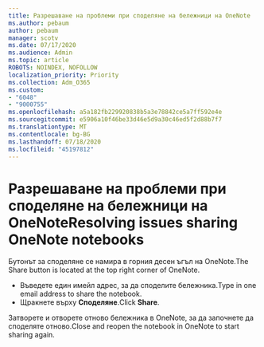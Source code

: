 ```yaml
---
title: Разрешаване на проблеми при споделяне на бележници на OneNote
ms.author: pebaum
author: pebaum
manager: scotv
ms.date: 07/17/2020
ms.audience: Admin
ms.topic: article
ROBOTS: NOINDEX, NOFOLLOW
localization_priority: Priority
ms.collection: Adm_O365
ms.custom:
- "6048"
- "9000755"
ms.openlocfilehash: a5a182fb229920838b5a3e78842ce5a7ff592e4e
ms.sourcegitcommit: e5906a10f46be33d46e5d9a30c46ed5f2d88b7f7
ms.translationtype: MT
ms.contentlocale: bg-BG
ms.lasthandoff: 07/18/2020
ms.locfileid: "45197812"
---
```

# <a name="resolving-issues-sharing-onenote-notebooks"></a><span data-ttu-id="3fd11-102">Разрешаване на проблеми при споделяне на бележници на OneNote</span><span class="sxs-lookup"><span data-stu-id="3fd11-102">Resolving issues sharing OneNote notebooks</span></span>

<span data-ttu-id="3fd11-103">Бутонът за споделяне се намира в горния десен ъгъл на OneNote.</span><span class="sxs-lookup"><span data-stu-id="3fd11-103">The Share button is located at the top right corner of OneNote.</span></span>

- <span data-ttu-id="3fd11-104">Въведете един имейл адрес, за да споделите бележника.</span><span class="sxs-lookup"><span data-stu-id="3fd11-104">Type in one email address to share the notebook.</span></span>
- <span data-ttu-id="3fd11-105">Щракнете върху **Споделяне**.</span><span class="sxs-lookup"><span data-stu-id="3fd11-105">Click  **Share**.</span></span>

<span data-ttu-id="3fd11-106">Затворете и отворете отново бележника в OneNote, за да започнете да споделяте отново.</span><span class="sxs-lookup"><span data-stu-id="3fd11-106">Close and reopen the notebook in OneNote to start sharing again.</span></span>